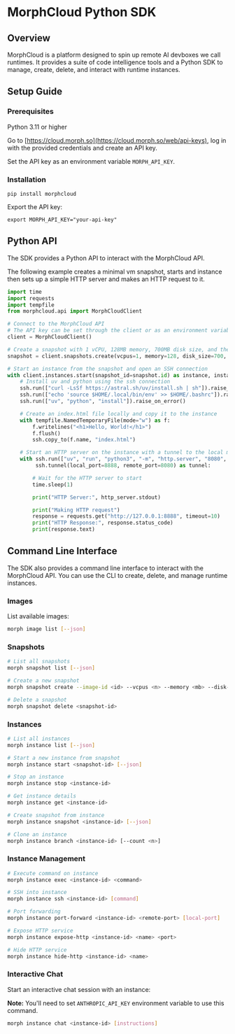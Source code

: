 # MorphCloud Python SDK 

## Overview

MorphCloud is a platform designed to spin up remote AI devboxes we call runtimes.
It provides a suite of code intelligence tools and a Python SDK to manage, create, delete, and interact with runtime instances.

## Setup Guide

### Prerequisites

Python 3.11 or higher

Go to [https://cloud.morph.so](https://cloud.morph.so/web/api-keys), log in with the provided credentials and create an API key.

Set the API key as an environment variable  `MORPH_API_KEY`.

### Installation

```
pip install morphcloud
```

Export the API key:

```
export MORPH_API_KEY="your-api-key"
```

## Python API

The SDK provides a Python API to interact with the MorphCloud API.

The following example creates a minimal vm snapshot, starts and instance then sets up a simple HTTP server and makes an HTTP request to it.

```py
import time
import requests
import tempfile
from morphcloud.api import MorphCloudClient

# Connect to the MorphCloud API
# The API key can be set through the client or as an environment variable MORPH_API_KEY
client = MorphCloudClient()

# Create a snapshot with 1 vCPU, 128MB memory, 700MB disk size, and the image "morphvm-minimal"
snapshot = client.snapshots.create(vcpus=1, memory=128, disk_size=700, image_id="morphvm-minimal")

# Start an instance from the snapshot and open an SSH connection
with client.instances.start(snapshot_id=snapshot.id) as instance, instance.ssh() as ssh:
    # Install uv and python using the ssh connection
    ssh.run(["curl -LsSf https://astral.sh/uv/install.sh | sh"]).raise_on_error()
    ssh.run(["echo 'source $HOME/.local/bin/env' >> $HOME/.bashrc"]).raise_on_error()
    ssh.run(["uv", "python", "install"]).raise_on_error()

    # Create an index.html file locally and copy it to the instance
    with tempfile.NamedTemporaryFile(mode="w") as f:
        f.writelines("<h1>Hello, World!</h1>")
        f.flush()
        ssh.copy_to(f.name, "index.html")

    # Start an HTTP server on the instance with a tunnel to the local machine and run it in the background
    with ssh.run(["uv", "run", "python3", "-m", "http.server", "8080", "--bind", "127.0.0.1"], background=True) as http_server, \
         ssh.tunnel(local_port=8888, remote_port=8080) as tunnel:

        # Wait for the HTTP server to start
        time.sleep(1)

        print("HTTP Server:", http_server.stdout)

        print("Making HTTP request")
        response = requests.get("http://127.0.0.1:8888", timeout=10)
        print("HTTP Response:", response.status_code)
        print(response.text)
```

## Command Line Interface

The SDK also provides a command line interface to interact with the MorphCloud API.
You can use the CLI to create, delete, and manage runtime instances.

### Images

List available images:
```bash
morph image list [--json]
```

### Snapshots

```bash
# List all snapshots
morph snapshot list [--json]

# Create a new snapshot
morph snapshot create --image-id <id> --vcpus <n> --memory <mb> --disk-size <mb> [--digest <hash>]

# Delete a snapshot
morph snapshot delete <snapshot-id>
```

### Instances

```bash
# List all instances
morph instance list [--json]

# Start a new instance from snapshot
morph instance start <snapshot-id> [--json]

# Stop an instance
morph instance stop <instance-id>

# Get instance details
morph instance get <instance-id>

# Create snapshot from instance
morph instance snapshot <instance-id> [--json]

# Clone an instance
morph instance branch <instance-id> [--count <n>]
```

### Instance Management

```bash
# Execute command on instance
morph instance exec <instance-id> <command>

# SSH into instance
morph instance ssh <instance-id> [command]

# Port forwarding
morph instance port-forward <instance-id> <remote-port> [local-port]

# Expose HTTP service
morph instance expose-http <instance-id> <name> <port>

# Hide HTTP service
morph instance hide-http <instance-id> <name>
```

### Interactive Chat

Start an interactive chat session with an instance:

**Note:** You'll need to set `ANTHROPIC_API_KEY` environment variable to use this command.

```bash
morph instance chat <instance-id> [instructions]
```

